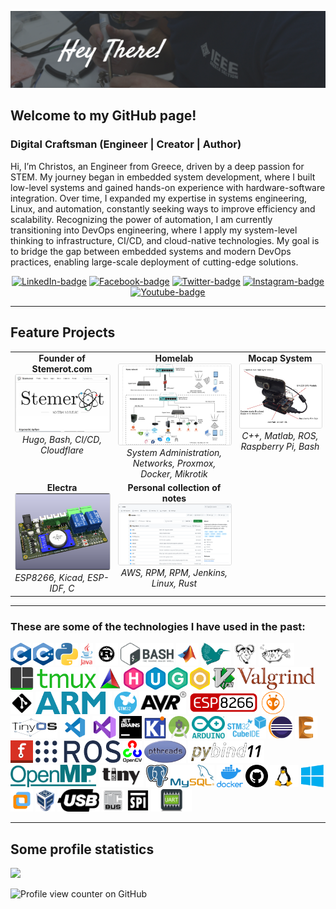 ![./Github_Readme.png](./Github_Readme.png)

## Welcome to my GitHub page! 

### Digital Craftsman (Engineer | Creator | Author)

Hi, I’m Christos, an Engineer from Greece, driven by a deep passion for STEM. My journey began in embedded system development, where I built low-level systems and gained hands-on experience with hardware-software integration. Over time, I expanded my expertise in systems engineering, Linux, and automation, constantly seeking ways to improve efficiency and scalability. Recognizing the power of automation, I am currently transitioning into DevOps engineering, where I apply my system-level thinking to infrastructure, CI/CD, and cloud-native technologies. My goal is to bridge the gap between embedded systems and modern DevOps practices, enabling large-scale deployment of cutting-edge solutions.

<p align="center">
  <a href="https://www.linkedin.com/in/cspyridakis/"><img src="https://img.shields.io/badge/linkedin-%230077B5.svg?&style=for-the-badge&logo=linkedin&logoColor=white" alt="LinkedIn-badge"></a> 
  <a href="https://www.facebook.com/cspyridakis"><img src="https://img.shields.io/badge/facebook-%231877F2.svg?&style=for-the-badge&logo=facebook&logoColor=white" alt="Facebook-badge"></a> 
  <a href="https://twitter.com/ChSpyridakis"><img src="https://img.shields.io/badge/twitter-%231DA1F2.svg?&style=for-the-badge&logo=twitter&logoColor=white" alt="Twitter-badge"></a> 
  <a href="https://www.instagram.com/cspyridakis/"><img src="https://img.shields.io/badge/instagram-%23E4405F.svg?&style=for-the-badge&logo=instagram&logoColor=white" alt="Instagram-badge"></a> 
  <a href="https://www.youtube.com/channel/UCNyVQmKRRISnqVJFG8p0VEw"><img src="https://img.shields.io/badge/youtube-%23FF0000.svg?&style=for-the-badge&logo=youtube&logoColor=white" alt="Youtube-badge"></a> 
</p>

<hr>

## Feature Projects

<table>
  <tr>
    <!-- Stemerot -->
    <td align="center" valign="top">
      <strong>Founder of Stemerot.com</strong><br>
      <a href="https://stemerot.com" style="text-decoration: none; color: inherit;">
        <img src="doc/stemerot-site.png" alt="Stemerot.com screenshot" width="300" style="border: 1px solid #ddd; border-radius: 3px;">
      </a><br>
      <em>Hugo, Bash, CI/CD, Cloudflare</em>
    </td>
    <!-- Homelab -->
    <td align="center" valign="top">
      <strong>Homelab</strong><br>
      <a href="https://github.com/CSpyridakis/homelab" style="text-decoration: none; color: inherit;">
        <img src="doc/homelab.png" alt="Homelab" width="300" style="border: 1px solid #ddd; border-radius: 3px;">
      </a><br>
      <em>System Administration, Networks, Proxmox, Docker, Mikrotik</em>
    </td>
    <!-- Mocap System -->
    <td align="center" valign="top">
      <strong>Mocap System</strong><br>
      <a href="https://github.com/CSpyridakis/ros_drone_swarm_mocap" style="text-decoration: none; color: inherit;">
        <img src="doc/thesis-system.jpg" alt="Mocap System" width="300" style="border: 1px solid #ddd; border-radius: 3px;">
      </a><br>
      <em>C++, Matlab, ROS, Raspberry Pi, Bash</em>
    </td>
  </tr>
  <tr>
    <!-- Electra -->
    <td align="center" valign="top">
      <strong>Electra</strong><br>
      <a href="https://github.com/Grehasopt/Electra-pcb" style="text-decoration: none; color: inherit;">
        <img src="doc/electra.png" alt="Electra" width="300" style="border: 1px solid #ddd; border-radius: 3px;">
      </a><br>
      <em>ESP8266, Kicad, ESP-IDF, C</em>
    </td>
    <!-- Personal collection of notes -->
    <td align="center" valign="top">
      <strong>Personal collection of notes</strong><br>
      <a href="https://github.com/CSpyridakis/notes" style="text-decoration: none; color: inherit;">
        <img src="doc/notes-repo.png" alt="Personal collection of notes" width="300" style="border: 1px solid #ddd; border-radius: 3px;">
      </a><br>
      <em>AWS, RPM, RPM, Jenkins, Linux, Rust</em>
    </td>
  </tr>
</table>

<hr>

<h3 align="">These are some of the technologies I have used in the past:</h3>
<a href="https://en.wikipedia.org/wiki/C_(programming_language)"><img style="height: 36px" src="doc/c_logo.png" alt="C Logo" class="logo"></a> 
<a href="http://www.cplusplus.org/"><img style="height: 36px" src="doc/cpp_logo.png" alt="Cpp Logo" class="logo"></a>
<a href="https://www.python.org/"><img style="height: 36px" src="doc/python_logo.png" alt="Python Logo" class="logo"></a> 
<a href="https://www.java.com/en/"><img style="height: 36px" src="doc/java_logo.png" alt="Java Logo" class="logo"></a>
<a href="https://www.rust-lang.org/"><img style="height: 36px" src="doc/rust_logo.svg" alt="Rust Logo" class="logo"></a>
<a href="https://en.wikipedia.org/wiki/Bash_(Unix_shell)"><img style="height: 36px" src="doc/bash-logo.png" alt="Bash Logo" class="logo"></a> 
<a href="https://www.mathworks.com/products/matlab.html"><img style="height: 36px" src="doc/matlab-logo.png" alt="Matlab Logo" class="logo"></a> 
<a href="https://www.latex-project.org/"><img style="height: 36px" src="doc/latex-logo.png" alt="Latex Logo" class="logo"></a> 
<a href="https://www.gnu.org/software/make/manual/make.html"><img style="height: 36px" src="doc/make_logo.png" alt="Makefile Logo" class="logo"></a> 
<a href="https://www.sourceware.org/gdb/"><img style="height: 36px" src="doc/gdb-logo.png" alt="GDB Logo" class="logo"></a> 
<a href="https://github.com/tmux/tmux/wiki"><img style="height: 36px" src="doc/tmux_logo.png" alt="TMUX Logo" class="logo"></a> 
<a href="https://cmake.org/"><img style="height: 36px" src="doc/cmake-logo.png" alt="CMake Logo" class="logo"></a> 
<a href="https://gohugo.io/"><img style="height: 36px" src="doc/hugo-logo-wide.svg" alt="Hugo Logo" class="logo"></a> 
<a href="https://www.vim.org/"><img style="height: 36px" src="doc/vim_logo.png" alt="Vim Logo" class="logo"></a> 
<a href="https://valgrind.org/"><img style="height: 36px" src="doc/valgrind_logo.png" alt="Valgrind" class="logo"></a> 
<a href="https://git-scm.com/"><img style="height: 36px" src="doc/git-logo.png" alt="Git Logo" class="logo"></a> 
<a href="https://www.arm.com/"><img style="height: 36px" src="doc/arm_logo.png" alt="ARM Logo" class="logo"></a> 
<a href="https://www.st.com/en/microcontrollers-microprocessors/stm32-32-bit-arm-cortex-mcus.html"><img style="height: 36px" src="doc/stm32_logo.png" alt="STM32" class="logo"></a> 
<a href="https://en.wikipedia.org/wiki/AVR_microcontrollers"><img style="height: 36px" src="doc/avr_logo.png" alt="AVR Logo" class="logo"></a> 
<a href="https://www.esp8266.com/"><img style="height: 36px" src="doc/esp8266_logo.png" alt="ESP8266 Logo" class="logo"></a> 
<a href="https://platformio.org/"><img style="height: 36px" src="doc/platformio_logo.png" alt="Platformio Logo" class="logo"></a> 
<a href="http://www.tinyos.net/"><img style="height: 36px" src="doc/tinyos-logo.png" alt="TinyOS Logo" class="logo"></a> 
<a href="https://code.visualstudio.com/"><img style="height: 36px" src="doc/vs-code_logo.png" alt="VSCode Logo" class="logo"></a>
<a href="https://visualstudio.microsoft.com/"><img style="height: 36px" src="doc/visual_studio_logo.png" alt="Visual Studio" class="logo"></a> 
<a href="https://www.jetbrains.com/"><img style="height: 36px" src="doc/jetbrains-logo.png" alt="Jetbrains Logo" class="logo"></a> 
<a href="https://www.kicad.org/"><img style="height: 36px" src="doc/kicad-logo.png" alt="Kicad Logo" class="logo"></a> 
<a href="https://developer.android.com/studio"><img style="height: 36px" src="doc/android_studio_logo.png" alt="Android Studio Logo" class="logo"></a> 
<a href="https://www.arduino.cc/"><img style="height: 36px" src="doc/arduino_logo.png" alt="Arduino Logo" class="logo"></a> 
<a href="https://www.st.com/en/development-tools/stm32cubeide.html"><img style="height: 36px" src="doc/stm32cubeide_logo.png" alt="STM32CubeIDE" class="logo"></a> 
<a href="https://www.eclipse.org/"><img style="height: 36px" src="doc/eclipse_logo.png" alt="Eclipse Logo" class="logo"></a> 
<a href="https://www.autodesk.com/products/eagle/overview"><img src="doc/eagle-cad-logo.png" style="height: 36px" alt="Eagle Logo" class="logo"></a>
<a href="https://fritzing.org/"><img src="doc/fritzing_logo.png" style="height: 36px" alt="Fritzing Logo" class="logo"></a> 
<a href="https://www.ros.org/"><img style="height: 36px" src="doc/ros_logo.png" alt="ROS Logo" class="logo"></a> 
<a href="https://opencv.org/"><img style="height: 36px" src="doc/opencv_logo.png" alt="OpenCV Logo" class="logo"></a> 
<a href="https://en.wikipedia.org/wiki/Pthreads"><img style="height: 36px" src="doc/pthreads_logo.png" alt="PThreads Logo" class="logo"></a> 
<a href="https://pybind11.readthedocs.io/en/stable/basics.html"><img style="height: 36px" src="doc/pybind11_logo.png" alt="Pybind11" class="logo"></a> 
<a href="https://www.openmp.org/"><img style="height: 36px" src="doc/openmp_logo.png" alt="OpenMP Logo" class="logo"></a>
<a href="https://www.tinyusb.org/"><img src="doc/tinyusb_logo.png" style="height: 36px" alt="tinyusb" class="logo"></a> 
<a href="https://www.postgresql.org/"><img style="height: 36px" src="doc/postgres-sql_logo.png" alt="Postgres SQL Logo" class="logo"></a> 
<a href="https://www.mysql.com/"><img style="height: 36px" src="doc/my-sql_logo.png" alt="MySQL Logo" class="logo"></a> 
<a href="https://www.docker.com/"><img style="height: 36px" src="doc/docker_logo.png" alt="Docker Logo" class="logo"></a> 
<a href="https://github.com/"><img style="height: 36px" src="doc/github-logo.svg" alt="Github Logo" class="logo"></a> 
<a href=""><img style="height: 36px" src="doc/linux_logo.png" alt="Linux Logo" class="logo"></a> 
<a href="https://www.microsoft.com/el-gr/windows"><img style="height: 36px" src="doc/windows-logo.png" alt="Windows Logo" class="logo"></a> 
<a href="https://www.vmware.com/"><img style="height: 36px" src="doc/vm-ware-logo.png" alt="VMWare Logo" class="logo"></a> 
<a href="https://www.virtualbox.org/"><img style="height: 36px" src="doc/virtualbox-logo.png" alt="Virtualbox Logo" class="logo"></a> 
<a href="https://en.wikipedia.org/wiki/USB"><img src="doc/usb_logo.png" style="height: 36px" alt="USB Protocol" class="logo"></a> 
<a href="https://en.wikipedia.org/wiki/I%C2%B2C"><img src="doc/i2c_logo.png" style="height: 36px" alt="I2C Protocol" class="logo"></a> 
<a href="https://en.wikipedia.org/wiki/Serial_Peripheral_Interface"><img src="doc/spi_logo.png" style="height: 36px" alt="SPI Protocol" class="logo"></a> 
<a href="https://el.wikipedia.org/wiki/UART"><img src="doc/uart_logo.png" style="height: 36px" alt="UART Protocol" class="logo"></a> 

---

## Some profile statistics

![](https://github-readme-streak-stats.herokuapp.com/?user=cspyridakis&theme=dark&hide_border=false)

![Profile view counter on GitHub](https://komarev.com/ghpvc/?username=cspyridakis&style=flat-square)

<br/>
